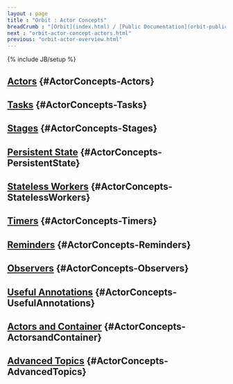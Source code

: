```yaml
---
layout : page
title : "Orbit : Actor Concepts"
breadCrumb : "[Orbit](index.html) / [Public Documentation](orbit-public-documentation.html) / [Actors](orbit-actors.html)"
next : "orbit-actor-concept-actors.html"
previous: "orbit-actor-overview.html"
---
```

{% include JB/setup %}

[Actors](orbit-actor-concept-actors.html) {#ActorConcepts-Actors}
----------


[Tasks](orbit-actor-concept-tasks.html) {#ActorConcepts-Tasks}
----------


[Stages](orbit-actor-concept-stages.html) {#ActorConcepts-Stages}
----------


[Persistent State](orbit-actor-concept-persistent-state.html) {#ActorConcepts-PersistentState}
----------


[Stateless Workers](orbit-actor-concept-stateless-workers.html) {#ActorConcepts-StatelessWorkers}
----------


[Timers](orbit-actor-concept-timers.html) {#ActorConcepts-Timers}
----------


[Reminders](orbit-actor-concept-reminders.html) {#ActorConcepts-Reminders}
----------


[Observers](orbit-actor-concept-observers.html) {#ActorConcepts-Observers}
----------


[Useful Annotations](orbit-actor-concept-useful-annotations.html) {#ActorConcepts-UsefulAnnotations}
----------


[Actors and Container](orbit-actor-concept-actors-and-container.html) {#ActorConcepts-ActorsandContainer}
----------


[Advanced Topics](orbit-actor-concept-advanced-topics.html) {#ActorConcepts-AdvancedTopics}
----------


